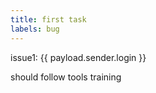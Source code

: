 ```yaml
---
title: first task
labels: bug
---
```

issue1: {{ payload.sender.login }}

should follow tools training
